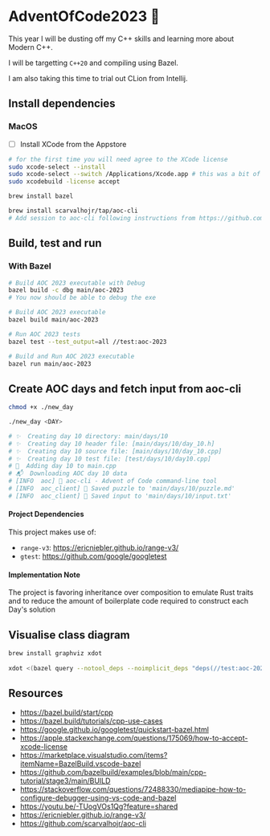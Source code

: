 # AdventOfCode2023 🎄

This year I will be dusting off my C++ skills and learning more about Modern C++.

I will be targetting `C++20` and compiling using Bazel.

I am also taking this time to trial out CLion from Intellij.

## Install dependencies

### MacOS

- [ ] Install XCode from the Appstore

```bash
# for the first time you will need agree to the XCode license
sudo xcode-select --install 
sudo xcode-select --switch /Applications/Xcode.app # this was a bit of a faff
sudo xcodebuild -license accept

brew install bazel

brew install scarvalhojr/tap/aoc-cli
# Add session to aoc-cli following instructions from https://github.com/scarvalhojr/aoc-cli
```

## Build, test and run

### With Bazel

```bash
# Build AOC 2023 executable with Debug
bazel build -c dbg main/aoc-2023
# You now should be able to debug the exe

# Build AOC 2023 executable
bazel build main/aoc-2023

# Run AOC 2023 tests
bazel test --test_output=all //test:aoc-2023

# Build and Run AOC 2023 executable
bazel run main/aoc-2023
```

## Create AOC days and fetch input from aoc-cli

```bash
chmod +x ./new_day

./new_day <DAY>

# ✨  Creating day 10 directory: main/days/10 
# ✨  Creating day 10 header file: [main/days/10/day_10.h] 
# ✨  Creating day 10 source file: [main/days/10/day_10.cpp] 
# ✨  Creating day 10 test file: [test/days/10/day10.cpp] 
# 🔨  Adding day 10 to main.cpp 
# 📬  Downloading AOC day 10 data 
# [INFO  aoc] 🎄 aoc-cli - Advent of Code command-line tool
# [INFO  aoc_client] 🎅 Saved puzzle to 'main/days/10/puzzle.md'
# [INFO  aoc_client] 🎅 Saved input to 'main/days/10/input.txt'
```

#### Project Dependencies

This project makes use of:

- `range-v3`: <https://ericniebler.github.io/range-v3/> 
- `gtest`: <https://github.com/google/googletest>

#### Implementation Note

The project is favoring inheritance over composition to emulate Rust traits and to reduce the amount of boilerplate code required to construct each Day's solution 

## Visualise class diagram

```bash
brew install graphviz xdot 
 
xdot <(bazel query --notool_deps --noimplicit_deps "deps(//test:aoc-2023)" --output graph)
```

## Resources

- <https://bazel.build/start/cpp>
- <https://bazel.build/tutorials/cpp-use-cases>
- <https://google.github.io/googletest/quickstart-bazel.html>
- <https://apple.stackexchange.com/questions/175069/how-to-accept-xcode-license>
- <https://marketplace.visualstudio.com/items?itemName=BazelBuild.vscode-bazel>
- <https://github.com/bazelbuild/examples/blob/main/cpp-tutorial/stage3/main/BUILD>
- <https://stackoverflow.com/questions/72488330/mediapipe-how-to-configure-debugger-using-vs-code-and-bazel>
- <https://youtu.be/-TUogVOs1Qg?feature=shared>
- <https://ericniebler.github.io/range-v3/>
- <https://github.com/scarvalhojr/aoc-cli>